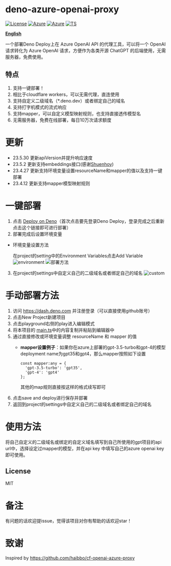 # deno-azure-openai-proxy
[![License](https://badgen.net/badge/license/MIT/cyan)](https://github.com/hbsgithub/deno-azure-openai-proxy/blob/main/LICENSE)
[![Azure](https://badgen.net/badge/icon/Azure?icon=azure&label)](https://github.com/hbsgithub/deno-azure-openai-proxy)
[![Azure](https://badgen.net/badge/icon/OpenAI?icon=azure&label)](https://github.com/hbsgithub/deno-azure-openai-proxy)
[![TS](https://badgen.net/badge/icon/typescript?icon=typescript&label)](https://github.com/hbsgithub/deno-azure-openai-proxy)

 **[English](https://github.com/hbsgithub/deno-azure-openai-proxy/blob/main/README_en.md)**

一个部署Deno Deploy上在 Azure OpenAI API 的代理工具，可以将一个 OpenAI 请求转化为 Azure OpenAI 请求，方便作为各类开源 ChatGPT 的后端使用，无需服务器，免费使用。
## 特点
1. 支持一键部署！
2. 相比于cloudflare workers，可以无需代理，直连使用
3. 支持自定义二级域名（*.deno.dev）或者绑定自己的域名
4. 支持打字机模式的流式响应
5. 支持mapper，可以自定义模型映射规则，也支持直接透传模型名
6. 无需服务器，免费在线部署，每日10万次请求额度
# 更新
- 23.5.30 更新apiVersion并提升响应速度
- 23.5.2 更新支持embeddings接口(感谢[Shuenhoy](https://github.com/Shuenhoy/deno-azure-openai-proxy))
- 23.4.27 更新支持环境变量设置resourceName和mapper的值以及支持一键部署
- 23.4.12 更新支持mapper模型映射规则
# 一键部署
1. 点击 [Deploy on Deno](https://dash.deno.com/new?url=https://raw.githubusercontent.com/hbsgithub/deno-azure-openai-proxy/main/main.ts)（首次点击要先登录Deno Deploy，登录完成之后重新点击这个链接即可进行部署）
2. 部署完成后设置环境变量
- 环境变量设置方法
  
  在project的setting中的Environment Variables点击Add Variable
![environment](https://raw.githubusercontent.com/hbsgithub/deno-azure-openai-proxy/main/img/Environment%20Variables.png)
![部署方法](https://user-images.githubusercontent.com/1295315/233124125-1ea95665-ffab-4b5c-a7ba-26f31f1bb0b3.png)
3. 在project的settings中自定义自己的二级域名或者绑定自己的域名
![custom](https://raw.githubusercontent.com/hbsgithub/deno-azure-openai-proxy/main/img/custom%20url.png)
# 手动部署方法
1. 访问 https://dash.deno.com 并注册登录（可以直接使用github账号）
2. 点击New Project新建项目
3. 点击playground右侧的play进入编辑模式
4. 将本项目的 [main.ts](https://github.com/hbsgithub/deno-azure-openai-proxy/blob/main/main.ts)中的内容复制并粘贴到编辑器中
5. 通过直接修改或环境变量调整 resourceName 和 mapper 的值
   - **mapper设置例子**：如果你在azure上部署的gpt-3.5-turbo和gpt-4的模型deployment name为gpt35和gpt4，那么mapper按照如下设置

     ```
     const mapper:any = {
       'gpt-3.5-turbo': 'gpt35',
       'gpt-4': 'gpt4' 
     };
     ```
     其他的map规则直接按这样的格式续写即可
6. 点击save and deploy进行保存并部署
7. 返回到project的settings中自定义自己的二级域名或者绑定自己的域名
# 使用方法
将自己自定义的二级域名或绑定的自定义域名填写到自己所使用的gpt项目的api url中，选择设定过mapper的模型，并在api key 中填写自己的azure openai key即可使用。
## License
MIT

# 备注
有问题的话欢迎提issue，觉得该项目对你有帮助的话欢迎star！

# 致谢
Inspired by https://github.com/haibbo/cf-openai-azure-proxy




